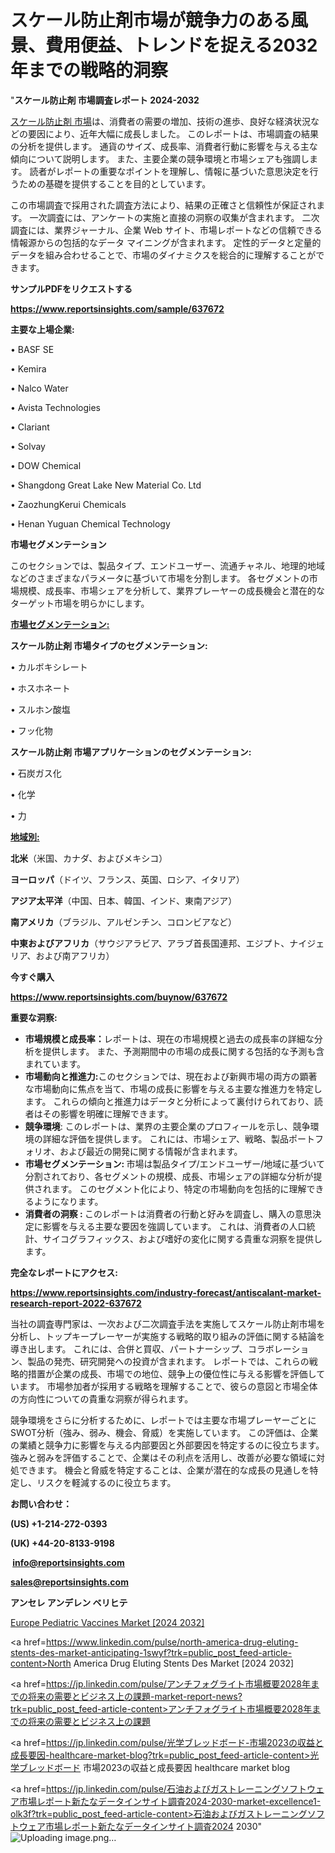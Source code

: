 # スケール防止剤市場が競争力のある風景、費用便益、トレンドを捉える2032年までの戦略的洞察

"<strong>スケール防止剤 市場調査レポート 2024-2032</strong>

<a href=https://www.reportsinsights.com/sample/637672>スケール防止剤 市場</a>は、消費者の需要の増加、技術の進歩、良好な経済状況などの要因により、近年大幅に成長しました。 このレポートは、市場調査の結果の分析を提供します。 通貨のサイズ、成長率、消費者行動に影響を与える主な傾向について説明します。 また、主要企業の競争環境と市場シェアも強調します。 読者がレポートの重要なポイントを理解し、情報に基づいた意思決定を行うための基礎を提供することを目的としています。

この市場調査で採用された調査方法により、結果の正確さと信頼性が保証されます。 一次調査には、アンケートの実施と直接の洞察の収集が含まれます。 二次調査には、業界ジャーナル、企業 Web サイト、市場レポートなどの信頼できる情報源からの包括的なデータ マイニングが含まれます。 定性的データと定量的データを組み合わせることで、市場のダイナミクスを総合的に理解することができます。

<strong><b>サンプルPDFをリクエストする</b></strong>

<a href=https://www.reportsinsights.com/sample/637672><strong><u>https://www.reportsinsights.com/sample/637672</u></strong></a>

<strong>主要な上場企業:</strong>

• BASF SE

• Kemira

• Nalco Water

• Avista Technologies

• Clariant

• Solvay

• DOW Chemical

• Shangdong Great Lake New Material Co. Ltd

• ZaozhungKerui Chemicals

• Henan Yuguan Chemical Technology

<strong>市場セグメンテーション</strong>

このセクションでは、製品タイプ、エンドユーザー、流通チャネル、地理的地域などのさまざまなパラメータに基づいて市場を分割します。 各セグメントの市場規模、成長率、市場シェアを分析して、業界プレーヤーの成長機会と潜在的なターゲット市場を明らかにします。

<strong><u>市場セグメンテーション</u></strong><strong><u>:</u></strong>

<strong>スケール防止剤 市場タイプのセグメンテーション:</strong>

• カルボキシレート

• ホスホネート

• スルホン酸塩

• フッ化物

<strong>スケール防止剤 市場アプリケーションのセグメンテーション:</strong>

• 石炭ガス化

• 化学

• 力

<strong><u>地域別</u></strong><strong><u>:</u></strong>

<strong>北米</strong>（米国、カナダ、およびメキシコ）

<strong>ヨーロッパ</strong>（ドイツ、フランス、英国、ロシア、イタリア）

<strong>アジア太平洋</strong>（中国、日本、韓国、インド、東南アジア）

<strong>南アメリカ</strong>（ブラジル、アルゼンチン、コロンビアなど）

<strong>中東およびアフリカ</strong>（サウジアラビア、アラブ首長国連邦、エジプト、ナイジェリア、および南アフリカ）

<strong>今すぐ購入</strong>

<a href=https://www.reportsinsights.com/buynow/637672><strong><u>https://www.reportsinsights.com/buynow/637672</u></strong></a>

<strong>重要な洞察:</strong>
<ul>
  <li><strong>市場規模と成長率：</strong>レポートは、現在の市場規模と過去の成長率の詳細な分析を提供します。 また、予測期間中の市場の成長に関する包括的な予測も含まれています。</li>
  <li><strong>市場動向と推進力:</strong>このセクションでは、現在および新興市場の両方の顕著な市場動向に焦点を当て、市場の成長に影響を与える主要な推進力を特定します。 これらの傾向と推進力はデータと分析によって裏付けられており、読者はその影響を明確に理解できます。</li>
  <li><strong>競争環境</strong>: このレポートは、業界の主要企業のプロフィールを示し、競争環境の詳細な評価を提供します。 これには、市場シェア、戦略、製品ポートフォリオ、および最近の開発に関する情報が含まれます。</li>
  <li><strong>市場セグメンテーション: </strong>市場は製品タイプ/エンドユーザー/地域に基づいて分割されており、各セグメントの規模、成長、市場シェアの詳細な分析が提供されます。 このセグメント化により、特定の市場動向を包括的に理解できるようになります。</li>
  <li><strong>消費者の洞察 : </strong>このレポートは消費者の行動と好みを調査し、購入の意思決定に影響を与える主要な要因を強調しています。 これは、消費者の人口統計、サイコグラフィックス、および嗜好の変化に関する貴重な洞察を提供します。</li>
</ul>
<strong>完全なレポートにアクセス:</strong>

<a href=https://www.reportsinsights.com/industry-forecast/antiscalant-market-research-report-2022-637672><strong><u><b>https://www.reportsinsights.com/industry-forecast/antiscalant-market-research-report-2022-637672</b></u></strong></a>

当社の調査専門家は、一次および二次調査手法を実施してスケール防止剤市場を分析し、トップキープレーヤーが実施する戦略的取り組みの評価に関する結論を導き出します。 これには、合併と買収、パートナーシップ、コラボレーション、製品の発売、研究開発への投資が含まれます。 レポートでは、これらの戦略的措置が企業の成長、市場での地位、競争上の優位性に与える影響を評価しています。 市場参加者が採用する戦略を理解することで、彼らの意図と市場全体の方向性についての貴重な洞察が得られます。

競争環境をさらに分析するために、レポートでは主要な市場プレーヤーごとにSWOT分析（強み、弱み、機会、脅威）を実施しています。 この評価は、企業の業績と競争力に影響を与える内部要因と外部要因を特定するのに役立ちます。 強みと弱みを評価することで、企業はその利点を活用し、改善が必要な領域に対処できます。 機会と脅威を特定することは、企業が潜在的な成長の見通しを特定し、リスクを軽減するのに役立ちます。

<strong>お問い合わせ：</strong>

<strong>(US) +1-214-272-0393</strong>

<strong>(UK) +44-20-8133-9198</strong>

<strong> </strong><a href=info@reportsinsights.com><strong><u>info@reportsinsights.com</u></strong></a>

<a href=sales@reportsinsights.com><strong><u>sales@reportsinsights.com</u></strong></a>

<strong>アンセレ アンデレン ベリヒテ</strong>

<a href=https://www.linkedin.com/pulse/europe-pediatric-vaccines-market-latest-trends-ondpc/>Europe Pediatric Vaccines Market [2024 2032]</a>

<a href=https://www.linkedin.com/pulse/north-america-drug-eluting-stents-des-market-anticipating-1swyf?trk=public_post_feed-article-content>North America Drug Eluting Stents Des Market [2024 2032]</a>

<a href=https://jp.linkedin.com/pulse/アンチフォグライト市場概要2028年までの将来の需要とビジネス上の課題-market-report-news?trk=public_post_feed-article-content>アンチフォグライト市場概要2028年までの将来の需要とビジネス上の課題</a>

<a href=https://jp.linkedin.com/pulse/光学ブレッドボード-市場2023の収益と成長要因-healthcare-market-blog?trk=public_post_feed-article-content>光学ブレッドボード 市場2023の収益と成長要因 healthcare market blog</a>

<a href=https://jp.linkedin.com/pulse/石油およびガストレーニングソフトウェア市場レポート新たなデータインサイト調査2024-2030-market-excellence1-olk3f?trk=public_post_feed-article-content>石油およびガストレーニングソフトウェア市場レポート新たなデータインサイト調査2024 2030</a>"
![Uploading image.png…]()
